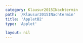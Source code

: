 ```yaml
---
category: Klausur2015INachtermin
path: '/Klausur2015INachtermin'
title: 'AppletB2'
type: 'Applet'

layout: nil
---
```

<link type="text/css" href="https://cdnjs.cloudflare.com/ajax/libs/jsxgraph/0.99.6/jsxgraph.css"><link rel="stylesheet" type="text/css" href="//cdnjs.cloudflare.com/ajax/libs/jsxgraph/0.99.7/jsxgraph.css" />
<div id="30151" class="jxgbox" style="width:500px; height:500px">
<script type="text/javascript">
    (function() {
	var board = JXG.JSXGraph.initBoard('15c004c4-2777-4471-8d0c-e23d12dea3c3', {
                boundingbox: [-15, 15, 15, -15],
                axis: true
                
            });
 
var C = board.create('point', [1.59,1.59], {fixed:true, name:'C'});

var B = board.create('point', [-1.59,-1.59], {fixed:true, name:'B'});

var BC = board.create('line', [B, C], {straightFirst:false, straightLast:false});

var M = board.create('point', [0,0], {fixed:true, name:'M'});

var A = board.create('point', [-6,0], {fixed:true, name:'A'});

var apo = board.create('point', [function() { return Math.cos(120 * Math.PI/180)+ A.X(); },
      function() { return Math.sin(120 * Math.PI/180)+A.Y(); }], {visible:false, name:'p'});
      
var APOs = board.create('line', [A, apo], {visible:false});

var Scp = board.create('point', [2,0], {visible:false});

var Sc = board.create('circle', [A, Scp], {visible:false});

var S = board.create('intersection', [APOs, Sc], {name:'S'});
      
var SA = board.create('line', [S, A], {straightFirst:false, straightLast:false});

var SC = board.create('line', [S, C], {straightFirst:false, straightLast:false});

var SB = board.create('line', [S, B], {straightFirst:false, straightLast:false});

var AC = board.create('line', [A, C], {straightFirst:false, straightLast:false});

var AB = board.create('line', [A, B], {straightFirst:false, straightLast:false});

var AM = board.create('line', [A, M], {straightFirst:false, straightLast:false});

var F = board.create('point', [S.X(), 0], {name:'F', color:'green', fixed:true});

var FS = board.create('line', [F, S], {straightFirst:false, straightLast:false, color:'green'});

var P = board.create('glider', [-2,5,SA], {name:'P', color:'orange'});

var PB = board.create('line', [P, B], {straightFirst:false, straightLast:false, color:'orange'});

var PC = board.create('line', [P, C], {straightFirst:false, straightLast:false, color:'orange'});
 })(); </script>
  </div>
